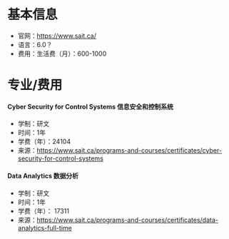 # 基本信息

- 官网：https://www.sait.ca/
- 语言：6.0？
- 费用：生活费（月）：600-1000



# 专业/费用

#### Cyber Security for Control Systems 信息安全和控制系统

- 学制：研文
- 时间：1年
- 学费（年）：24104
- 来源：https://www.sait.ca/programs-and-courses/certificates/cyber-security-for-control-systems



#### Data Analytics 数据分析

- 学制：研文
- 时间：1年
- 学费（年）： 17311
- 来源：https://www.sait.ca/programs-and-courses/certificates/data-analytics-full-time
